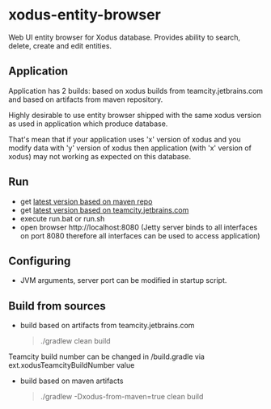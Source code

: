 # xodus-entity-browser
Web UI entity browser for Xodus database. Provides ability to search, delete, create and edit entities.

## Application

Application has 2 builds: based on xodus builds from teamcity.jetbrains.com and based on artifacts from maven repository.

Highly desirable to use entity browser shipped with the same xodus version as used in application which produce database.

That's mean that if your application uses 'x' version of xodus and you modify data with 'y' version of xodus then
application (with 'x' version of xodus) may not working as expected on this database.

## Run

* get [latest version based on maven repo](https://bintray.com/artifact/download/lehvolk/maven/com/lehvolk/xodus/entity-browser-launcher/1.0.0-20160629/entity-browser-launcher-1.0.0-20160629.zip)
* get [latest version based on teamcity.jetbrains.com](https://bintray.com/artifact/download/lehvolk/maven/com/lehvolk/xodus/entity-browser-launcher/1.0.2243/entity-browser-launcher-1.0.2243.zip)
* execute run.bat or run.sh
* open browser http://localhost:8080 (Jetty server binds to all interfaces on port 8080 therefore all interfaces can be
        used to access application)

## Configuring
* JVM arguments, server port can be modified in startup script.

## Build from sources

* build based on artifacts from teamcity.jetbrains.com

    >./gradlew clean build

Teamcity build number can be changed in /build.gradle via ext.xodusTeamcityBuildNumber value

* build based on maven artifacts

    >./gradlew  -Dxodus-from-maven=true clean build

